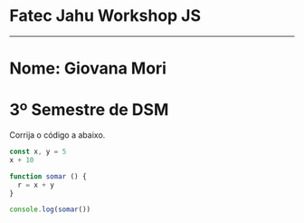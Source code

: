 # Fatec Jahu Workshop JS
----------------------------
# Nome: Giovana Mori
# 3º Semestre de DSM

Corrija o código a abaixo.

```js
const x, y = 5
x + 10

function somar () {
  r = x + y
}

console.log(somar())
```

